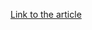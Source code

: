 [Link to the article](https://securityintelligence.com/posts/grandoreiro-malware-now-targeting-banks-in-spain/)
